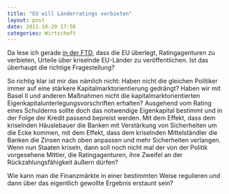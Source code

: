```yaml
---
title: "EU will Länderratings verbieten"
layout: post
date: 2011-10-20 17:56
categories: Wirtschaft
---
```


Da lese ich gerade [in der FTD](http://www.ftd.de/politik/europa/:umstrittene-bewertungen-eu-will-laenderratings-verbieten/60118331.html),
dass die EU überlegt, Ratingagenturen zu verbieten, Urteile über
kriselnde EU-Länder zu veröffentlichen. Ist das überhaupt die richtige
Fragestellung?

So richtig klar ist mir das nämlich nicht: Haben nicht die gleichen
Politiker immer auf eine stärkere Kapitalmarktorientierung gedrängt?
Haben wir mit Basel II und anderen Maßnahmen nicht die
kapitalmarktorientierten Eigenkapitalunterlegungsvorschriften erhalten?
Ausgehend vom Rating eines Schulderns sollte doch das notwendige
Eigenkapital bestimmt und in der Folge der Kredit passend bepreist
werden. Mit dem Effekt, dass dem kriselnden Häuslebauer die Banken mit
Verstärkung von Sicherheiten um die Ecke kommen, mit dem Effekt, dass
dem kriselnden Mittelständler die Banken die Zinsen nach oben anpassen
und mehr Sicherheiten verlangen. Wenn nun Staaten kriseln, dann soll
noch nicht mal der von der Politik vorgesehene Mittler, die
Ratingagenturen, ihre Zweifel an der Rückzahlungsfähigkeit äußern
dürfen?

Wie kann man die Finanzmärkte in einer bestimmten Weise regulieren und
dann über das eigentlich gewollte Ergebnis erstaunt sein?

